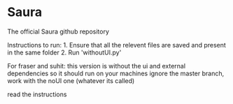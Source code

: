 # Saura
The official Saura github repository

Instructions to run:
      1. Ensure that all the relevent files are saved and present in the same folder
      2. Run 'withoutUI.py'
      
      
For fraser and suhit:
this version is without the ui and external dependencies
so it should run on your machines
ignore the master branch, work with the noUI one (whatever its called)

read the instructions
